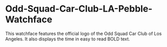 # Odd-Squad-Car-Club-LA-Pebble-Watchface
This watchface features the official logo of the Odd Squad Car Club of Los Angeles. It also displays the time in easy to read BOLD text. 
